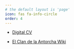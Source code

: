 ```yaml
---
# the default layout is 'page'
icon: fas fa-info-circle
order: 4
---
```


- [Digital CV](https://jalfonsoramos.github.io/digital-cv/)

- [El Clan de la Antorcha Wiki](https://jalfonsoramos.github.io/el-clan-de-la-antorcha/)

